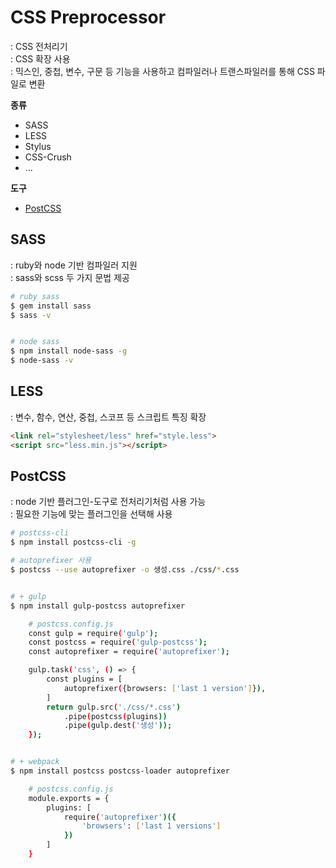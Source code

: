 # CSS Preprocessor
: CSS 전처리기   
: CSS 확장 사용          
: 믹스인, 중첩, 변수, 구문 등 기능을 사용하고 컴파일러나 트랜스파일러를 통해 CSS 파일로 변환     


**종류**   
- SASS
- LESS
- Stylus
- CSS-Crush
- ...


**도구**  
- [PostCSS](#postcss)



## SASS
: ruby와 node 기반 컴파일러 지원    
: sass와 scss 두 가지 문법 제공         


```bash
# ruby sass
$ gem install sass
$ sass -v


# node sass
$ npm install node-sass -g
$ node-sass -v
```



## LESS
: 변수, 함수, 연산, 중첩, 스코프 등 스크립트 특징 확장  

```html
<link rel="stylesheet/less" href="style.less">
<script src="less.min.js"></script>
```



## PostCSS
: node 기반 플러그인-도구로 전처리기처럼 사용 가능        
: 필요한 기능에 맞는 플러그인을 선택해 사용    


```bash
# postcss-cli
$ npm install postcss-cli -g

# autoprefixer 사용
$ postcss --use autoprefixer -o 생성.css ./css/*.css


# + gulp
$ npm install gulp-postcss autoprefixer

    # postcss.config.js
    const gulp = require('gulp');
    const postcss = require('gulp-postcss');
    const autoprefixer = require('autoprefixer');

    gulp.task('css', () => {
        const plugins = [
            autoprefixer({browsers: ['last 1 version']}),
        ]
        return gulp.src('./css/*.css')
            .pipe(postcss(plugins))
            .pipe(gulp.dest('생성'));
    });


# + webpack
$ npm install postcss postcss-loader autoprefixer   

    # postcss.config.js
    module.exports = {
        plugins: [
            require('autoprefixer')({
                'browsers': ['last 1 versions']
            })
        ]
    }

```
